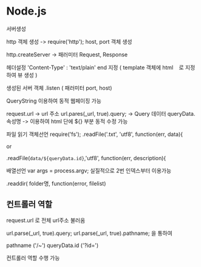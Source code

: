 # Node.js

서버생성

http 객체 생성 -> require('http');
host, port 객체 생성

http.createServer -> 패러미터 Request, Response

헤더설정 'Content-Type' : 'text/plain'
end 지정 ( template 객체에 html ` ` 로 지정하여 뷰 생성 )

생성된 서버 객체 .listen ( 패러미터 port, host)

QueryString 이용하여 동적 웹페이징 가능

request.url -> url 주소
url.pares(_url, true).query; -> Query 데이터
queryData.속성명 -> 이용하여 html 단에 ${} 부분 동적 수정 가능

파일 읽기 객체선언 require('fs');
.readFile('.txt', 'utf8', function(err, data){

or

.readFile(`data/${queryData.id}`,'utf8', function(err, description){

배열선언 var args = process.argv;
실질적으로 2번 인덱스부터 이용가능

.readdir( folder명, function(error, filelist)


<h2>컨트롤러 역할</h2>

request.url 로 전체 url주소 불러옴

url.parse(_url, true).query;
url.parse(_url, true).pathname;
을 통하여

pathname ('/~')
queryData.id ('?id=') 

컨트롤러 역할 수행 가능

